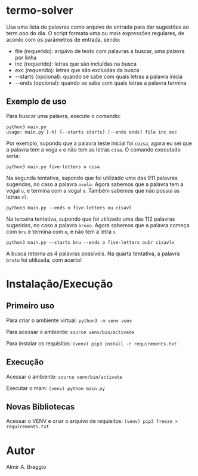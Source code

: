 # termo-solver

Usa uma lista de palavras como arquivo de entrada para dar sugestões ao term.ooo do dia.
O script formata uma ou mais expressões regulares, de acordo com os parâmetros de entrada, sendo:

- file (requerido): arquivo de texto com palavras a buscar, uma palavra por linha
- inc (requerido): letras que são incluídas na busca
- exc (requerido): letras que são excluídas da busca
- --starts (opcional): quando se sabe com quais letras a palavra inicia
- --ends (opcional): quando se sabe com quais letras a palavra termina

## Exemplo de uso

Para buscar uma palavra, execute o comando:

```
python3 main.py
usage: main.py [-h] [--starts starts] [--ends ends] file inc exc
```

Por exemplo, supondo que a palavra teste inicial foi `coisa`, agora eu sei que a palavra tem a voga `o` e não tem as letras `cisa`. O comando executado seria:

```
python3 main.py five-letters o cisa
```

Na segunda tentativa, supondo que foi utilizado uma das 911 palavras sugeridas, no caso a palavra `ovulo`. Agora sabemos que a palavra tem a vogal `u`, e termina com a vogal `o`. Também sabemos que não possui as letras `vl`.

```
python3 main.py --ends o five-letters ou cisavl
```

Na terceira tentativa, supondo que foi utilizado uma das 112 palavras sugeridas, no caso a palavra `bruxo`. Agora sabemos que a palavra começa com `bru` e termina com `o`, e não tem a letra `x`

```
python3 main.py --starts bru --ends o five-letters oubr cisavlx
```

A busca retorna as 4 palavras possíveis. Na quarta tentativa, a palavra `bruto` foi utilizada, com acerto!

# Instalação/Execução

## Primeiro uso

Para criar o ambiente virtual:
`python3 -m venv venv`

Para acessar o ambiente:
`source venv/bin/activate`

Para instalar os requisitos:
`(venv) pip3 install -r requirements.txt`

## Execução

Acessar o ambiente:
`source venv/bin/activate`

Executar o main:
`(venv) python main.py`

## Novas Bibliotecas

Acessar o VENV e criar o arquivo de requisitos:
`(venv) pip3 freeze > requirements.txt`

# Autor

Almir A. Braggio